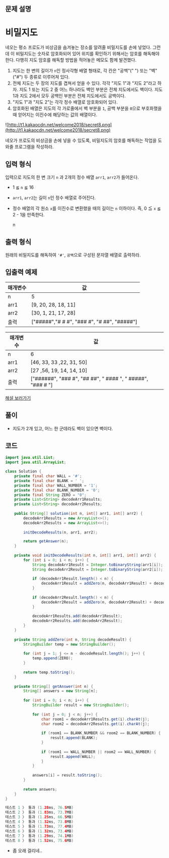 ## **문제 설명**

# **비밀지도**

네오는 평소 프로도가 비상금을 숨겨놓는 장소를 알려줄 비밀지도를 손에 넣었다. 그런데 이 비밀지도는 숫자로 암호화되어 있어 위치를 확인하기 위해서는 암호를 해독해야 한다. 다행히 지도 암호를 해독할 방법을 적어놓은 메모도 함께 발견했다.

1. 지도는 한 변의 길이가 `n`인 정사각형 배열 형태로, 각 칸은 "공백"(" ") 또는 "벽"("#") 두 종류로 이루어져 있다.
2. 전체 지도는 두 장의 지도를 겹쳐서 얻을 수 있다. 각각 "지도 1"과 "지도 2"라고 하자. 지도 1 또는 지도 2 중 어느 하나라도 벽인 부분은 전체 지도에서도 벽이다. 지도 1과 지도 2에서 모두 공백인 부분은 전체 지도에서도 공백이다.
3. "지도 1"과 "지도 2"는 각각 정수 배열로 암호화되어 있다.
4. 암호화된 배열은 지도의 각 가로줄에서 벽 부분을 `1`, 공백 부분을 `0`으로 부호화했을 때 얻어지는 이진수에 해당하는 값의 배열이다.

![http://t1.kakaocdn.net/welcome2018/secret8.png](http://t1.kakaocdn.net/welcome2018/secret8.png)

네오가 프로도의 비상금을 손에 넣을 수 있도록, 비밀지도의 암호를 해독하는 작업을 도와줄 프로그램을 작성하라.

## **입력 형식**

입력으로 지도의 한 변 크기 `n` 과 2개의 정수 배열 `arr1`, `arr2`가 들어온다.

- 1 ≦ `n` ≦ 16
- `arr1`, `arr2`는 길이 `n`인 정수 배열로 주어진다.
- 정수 배열의 각 원소 `x`를 이진수로 변환했을 때의 길이는 `n` 이하이다. 즉, 0 ≦ `x` ≦ 2 - 1을 만족한다.
    
    n
    

## **출력 형식**

원래의 비밀지도를 해독하여 `'#'`, `공백`으로 구성된 문자열 배열로 출력하라.

## **입출력 예제**

| 매개변수 | 값 |
| --- | --- |
| n | 5 |
| arr1 | [9, 20, 28, 18, 11] |
| arr2 | [30, 1, 21, 17, 28] |
| 출력 | ["#####","# # #", "### #", "# ##", "#####"] |

| 매개변수 | 값 |
| --- | --- |
| n | 6 |
| arr1 | [46, 33, 33 ,22, 31, 50] |
| arr2 | [27 ,56, 19, 14, 14, 10] |
| 출력 | ["######", "### #", "## ##", " #### ", " #####", "### # "] |

[해설 보러가기](http://tech.kakao.com/2017/09/27/kakao-blind-recruitment-round-1/)

## 풀이

- 지도가 2개 있고, 어느 한 군데라도 벽이 있으면 벽이다.

## 코드

```java
import java.util.List;
import java.util.ArrayList;

class Solution {
    private final char WALL = '#';
    private final char BLANK = ' ';
    private final char WALL_NUMBER = '1';
    private final char BLANK_NUMBER = '0';
    private final String ZERO = "0";
    private List<String> decodeArr1Results;
    private List<String> decodeArr2Results;
    
    public String[] solution(int n, int[] arr1, int[] arr2) {
        decodeArr1Results = new ArrayList<>();
        decodeArr2Results = new ArrayList<>();
        
        initDecodeResults(n, arr1, arr2);

        return getAnswer(n);
    }
    
    private void initDecodeResults(int n, int[] arr1, int[] arr2) {
        for (int i = 0; i < n; i++) {
            String decodeArr1Result = Integer.toBinaryString(arr1[i]);
            String decodeArr2Result = Integer.toBinaryString(arr2[i]);
            
            if (decodeArr1Result.length() < n) {
                decodeArr1Result = addZero(n, decodeArr1Result) + decodeArr1Result;
            }
            
            if (decodeArr2Result.length() < n) {
                decodeArr2Result = addZero(n, decodeArr2Result) + decodeArr2Result;
            }
            
            decodeArr1Results.add(decodeArr1Result);
            decodeArr2Results.add(decodeArr2Result);
        }
    }
    
    private String addZero(int n, String decodeResult) {
        StringBuilder temp = new StringBuilder();
        
        for (int j = 1; j <= n - decodeResult.length(); j++) {
            temp.append(ZERO);
        }
        
        return temp.toString();
    }
    
    private String[] getAnswer(int n) {
        String[] answers = new String[n];
        
        for (int i = 0; i < n; i++) {
            StringBuilder result = new StringBuilder();
            
            for (int j = 0; j < n; j++) {
                char room1 = decodeArr1Results.get(i).charAt(j);
                char room2 = decodeArr2Results.get(i).charAt(j);
                
                if (room1 == BLANK_NUMBER && room2 == BLANK_NUMBER) {
                    result.append(BLANK);
                } 
        
                if (room1 == WALL_NUMBER || room2 == WALL_NUMBER) {
                    result.append(WALL);
                }
            }
            
            answers[i] = result.toString();
        }
        
        return answers;
    }
}

테스트 1 〉	통과 (1.28ms, 76.5MB)
테스트 2 〉	통과 (1.83ms, 73.7MB)
테스트 3 〉	통과 (1.25ms, 66.5MB)
테스트 4 〉	통과 (1.32ms, 73.8MB)
테스트 5 〉	통과 (1.73ms, 77.4MB)
테스트 6 〉	통과 (1.32ms, 73.4MB)
테스트 7 〉	통과 (1.29ms, 74.1MB)
테스트 8 〉	통과 (1.52ms, 75.6MB)
```

- 좀 오래 걸리네..